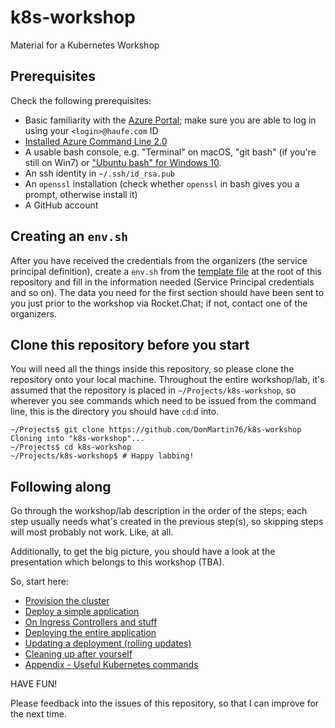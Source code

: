 # k8s-workshop

Material for a Kubernetes Workshop

## Prerequisites

Check the following prerequisites:

* Basic familiarity with the [Azure Portal](https://portal.azure.com); make sure you are able to log in using your `<login>@haufe.com` ID
* [Installed Azure Command Line 2.0](https://docs.microsoft.com/en-us/cli/azure/install-azure-cli)
* A usable bash console, e.g. "Terminal" on macOS, "git bash" (if you're still on Win7) or ["Ubuntu bash" for Windows 10](https://msdn.microsoft.com/commandline/wsl/install_guide).
* An ssh identity in `~/.ssh/id_rsa.pub`
* An `openssl` installation (check whether `openssl` in bash gives you a prompt, otherwise install it)
* A GitHub account

## Creating an `env.sh`

After you have received the credentials from the organizers (the service principal definition), create a `env.sh` from the [template file](env.sh.template) at the root of this repository and fill in the information needed (Service Principal credentials and so on). The data you need for the first section should have been sent to you just prior to the workshop via Rocket.Chat; if not, contact one of the organizers.

## Clone this repository before you start

You will need all the things inside this repository, so please clone the repository onto your local machine. Throughout the entire workshop/lab, it's assumed that the repository is placed in `~/Projects/k8s-workshop`, so wherever you see commands which need to be issued from the command line, this is the directory you should have `cd`:d into.

```
~/Projects$ git clone https://github.com/DonMartin76/k8s-workshop
Cloning into "k8s-workshop"...
~/Projects$ cd k8s-workshop
~/Projects/k8s-workshop$ # Happy labbing!
```

## Following along

Go through the workshop/lab description in the order of the steps; each step usually needs what's created in the previous step(s), so skipping steps will most probably not work. Like, at all.

Additionally, to get the big picture, you should have a look at the presentation which belongs to this workshop (TBA).

So, start here:

* [Provision the cluster](01-provision)
* [Deploy a simple application](02-simple-app)
* [On Ingress Controllers and stuff](03-ingress-controller)
* [Deploying the entire application](04-full-app)
* [Updating a deployment (rolling updates)](05-update)
* [Cleaning up after yourself](06-cleanup)
* [Appendix - Useful Kubernetes commands](07-appendix)

HAVE FUN!

Please feedback into the issues of this repository, so that I can improve for the next time.
